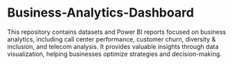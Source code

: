 # Business-Analytics-Dashboard
This repository contains datasets and Power BI reports focused on business analytics, including call center performance, customer churn, diversity &amp; inclusion, and telecom analysis. It provides valuable insights through data visualization, helping businesses optimize strategies and decision-making.
